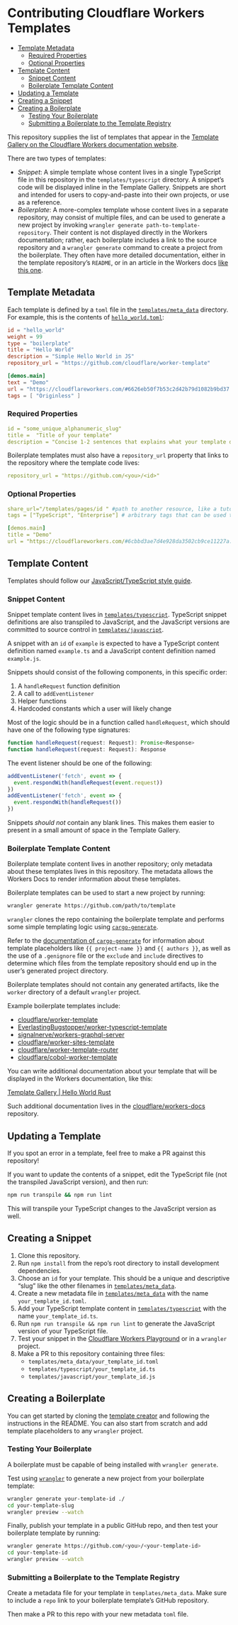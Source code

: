 # Contributing Cloudflare Workers Templates

- [Template Metadata](#template-metadata)
  - [Required Properties](#required-properties)
  - [Optional Properties](#optional-properties)
- [Template Content](#template-content)
  - [Snippet Content](#snippet-content)
  - [Boilerplate Template Content](#boilerplate-template-content)
- [Updating a Template](#updating-a-template)
- [Creating a Snippet](#creating-a-snippet)
- [Creating a Boilerplate](#creating-a-boilerplate)
  - [Testing Your Boilerplate](#testing-your-boilerplate)
  - [Submitting a Boilerplate to the Template Registry](#submitting-a-boilerplate-to-the-template-registry)

This repository supplies the list of templates that appear in the [Template Gallery on the Cloudflare Workers documentation website](https://developers.cloudflare.com/workers/templates/).

There are two types of templates:

- *Snippet*: A simple template whose content lives in a single TypeScript file in this repository in the `templates/typescript` directory. A snippet’s code will be displayed inline in the Template Gallery. Snippets are short and intended for users to copy-and-paste into their own projects, or use as a reference.
- *Boilerplate*: A more-complex template whose content lives in a separate repository, may consist of multiple files, and can be used to generate a new project by invoking `wrangler generate path-to-template-repository`. Their content is not displayed directly in the Workers documentation; rather, each boilerplate includes a link to the source repository and a `wrangler generate` command to create a project from the boilerplate. They often have more detailed documentation, either in the template repository’s `README`, or in an article in the Workers docs [like this one](https://github.com/cloudflare/workers-docs/blob/master/workers-docs/src/content/templates/pages/graphql_server.md).

## Template Metadata

Each template is defined by a `toml` file in the [`templates/meta_data`](./templates/meta_data) directory. For example, this is the contents of [`hello_world.toml`](https://github.com/cloudflare/template-registry/blob/f2a21ff87a4f9c60ce1d426e9e8d2e6807b786fd/templates/meta_data/hello_world.toml#L1-L11):

```toml
id = "hello_world"
weight = 99
type = "boilerplate"
title = "Hello World"
description = "Simple Hello World in JS"
repository_url = "https://github.com/cloudflare/worker-template"

[demos.main]
text = "Demo"
url = "https://cloudflareworkers.com/#6626eb50f7b53c2d42b79d1082b9bd37:https://tutorial.cloudflareworkers.com"
tags = [ "Originless" ]
```

### Required Properties

```yaml
id = "some_unique_alphanumeric_slug"
title =  "Title of your template"
description = "Concise 1-2 sentences that explains what your template does"
```

Boilerplate templates must also have a `repository_url` property that links to the repository where the template code lives:

```yaml
repository_url = "https://github.com/<you>/<id>"
```

### Optional Properties

```yaml
share_url="/templates/pages/id " #path to another resource, like a tutorial, that will be displayed alongside the template
tags = ["TypeScript", "Enterprise"] # arbitrary tags that can be used to filter templates in the Template Gallery

[demos.main]
title = "Demo"
url = "https://cloudflareworkers.com/#6cbbd3ae7d4e928da3502cb9ce11227a:https://tutorial.cloudflareworkers.com/foo" # a live demo of your code
```

## Template Content

Templates should follow our [JavaScript/TypeScript style guide](./style/javascript.md).

### Snippet Content

Snippet template content lives in [`templates/typescript`](./templates/typescript). TypeScript snippet definitions are also transpiled to JavaScript, and the JavaScript versions are committed to source control in [`templates/javascript`](./templates/javascript).

A snippet with an `id` of `example` is expected to have a TypeScript content definition named `example.ts` and a JavaScript content definition named `example.js`.

Snippets should consist of the following components, in this specific order:

1. A `handleRequest` function definition
2. A call to `addEventListener`
3. Helper functions
4. Hardcoded constants which a user will likely change

Most of the logic should be in a function called `handleRequest`, which should have one of the following type signatures:

```typescript
function handleRequest(request: Request): Promise<Response>
function handleRequest(request: Request): Response
```

The event listener should be one of the following:

```typescript
addEventListener('fetch', event => {
  event.respondWith(handleRequest(event.request))
})
addEventListener('fetch', event => {
  event.respondWith(handleRequest())
})
```

Snippets *should not* contain any blank lines. This makes them easier to present in a small amount of space in the Template Gallery.

### Boilerplate Template Content

Boilerplate template content lives in another repository; only metadata about these templates lives in this repository. The metadata allows the Workers Docs to render information about these templates.

Boilerplate templates can be used to start a new project by running:

```bash
wrangler generate https://github.com/path/to/template
```

`wrangler` clones the repo containing the boilerplate template and performs some simple templating logic using [`cargo-generate`](https://github.com/ashleygwilliams/cargo-generate).

Refer to the [documentation of `cargo-generate`](https://github.com/ashleygwilliams/cargo-generate/blob/master/README.md) for information about template placeholders like `{{ project-name }}` and `{{ authors }}`, as well as the use of a `.genignore` file or the `exclude` and `include` directives to determine which files from the template repository should end up in the user’s generated project directory.

Boilerplate templates should not contain any generated artifacts, like the `worker` directory of a default `wrangler` project.

Example boilerplate templates include:

* [cloudflare/worker-template](https://github.com/cloudflare/worker-template)
* [EverlastingBugstopper/worker-typescript-template](https://github.com/EverlastingBugstopper/worker-typescript-template)
* [signalnerve/workers-graphql-server](https://github.com/signalnerve/workers-graphql-server)
* [cloudflare/worker-sites-template](https://github.com/cloudflare/worker-sites-template)
* [cloudflare/worker-template-router](https://github.com/cloudflare/worker-template-router)
* [cloudflare/cobol-worker-template](https://github.com/cloudflare/cobol-worker-template)

You can write additional documentation about your template that will be displayed in the Workers documentation, like this:

[Template Gallery | Hello World Rust](https://developers.cloudflare.com/workers/templates/pages/hello_world_rust)

Such additional documentation lives in the [cloudflare/workers-docs](https://github.com/cloudflare/workers-docs/) repository.

## Updating a Template

If you spot an error in a template, feel free to make a PR against this repository!

If you want to update the contents of a snippet, edit the TypeScript file (not the transpiled JavaScript version), and then run:

```bash
npm run transpile && npm run lint
```

This will transpile your TypeScript changes to the JavaScript version as well.

## Creating a Snippet

1. Clone this repository.
2. Run `npm install` from the repo’s root directory to install development dependencies.
3. Choose an `id` for your template. This should be a unique and descriptive “slug” like the other filenames in [`templates/meta_data`](./templates/meta_data).
4. Create a new metadata file in [`templates/meta_data`](./templates/meta_data) with the name `your_template_id.toml`.
5. Add your TypeScript template content in [`templates/typescript`](./templates/typescript) with the name `your_template_id.ts`.
6. Run `npm run transpile && npm run lint` to generate the JavaScript version of your TypeScript file.
7. Test your snippet in the [Cloudflare Workers Playground](https://cloudflareworkers.com/) or in a `wrangler` project.
8. Make a PR to this repository containing three files:
   - `templates/meta_data/your_template_id.toml`
   - `templates/typescript/your_template_id.ts`
   - `templates/javascript/your_template_id.js`

## Creating a Boilerplate

You can get started by cloning the [template creator](https://github.com/victoriabernard92/workers-template-creator) and following the instructions in the README. You can also start from scratch and add template placeholders to any `wrangler` project.

### Testing Your Boilerplate

A boilerplate must be capable of being installed with `wrangler generate`.

Test using [`wrangler`](https://github.com/cloudflare/wrangler) to generate a new project from your boilerplate template:

```bash
wrangler generate your-template-id ./
cd your-template-slug
wrangler preview --watch
```

Finally, publish your template in a public GitHub repo, and then test your boilerplate template by running:

```bash
wrangler generate https://github.com/<you>/<your-template-id>
cd your-template-id
wrangler preview --watch
```

### Submitting a Boilerplate to the Template Registry

Create a metadata file for your template in `templates/meta_data`. Make sure to include a `repo` link to your boilerplate template’s GitHub repository.

Then make a PR to this repo with your new metadata `toml` file.
